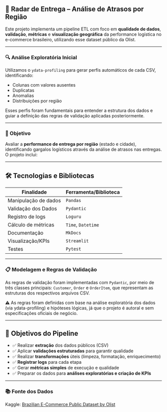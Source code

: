 ## 📍 Radar de Entrega – Análise de Atrasos por Região

Este projeto implementa um pipeline ETL com foco em **qualidade de dados**, **validação**, **métricas** e **visualização geográfica** da performance logística no e-commerce brasileiro, utilizando esse dataset público da Olist.

---

### 🔍 Análise Exploratória Inicial

Utilizamos o `ydata-profiling` para gerar perfis automáticos de cada CSV, identificando:
- Colunas com valores ausentes
- Duplicatas
- Anomalias
- Distribuições por região

Esses perfis foram fundamentais para entender a estrutura dos dados e guiar a definição das regras de validação aplicadas posteriormente.

---

### 🎯 Objetivo

Avaliar a **performance de entrega por região** (estado e cidade), identificando gargalos logísticos através da análise de atrasos nas entregas. O projeto inclui:

---

## 🛠️ Tecnologias e Bibliotecas

| Finalidade           | Ferramenta/Biblioteca     |
|----------------------|---------------------------|
| Manipulação de dados  | `Pandas`                  |
| Validação dos Dados   | `Pydantic`                |
| Registro de logs      | `Loguru`                  |
| Cálculo de métricas   | `Time`, `Datetime`        |
| Documentação          | `MkDocs`                  |
| Visualização/KPIs     | `Streamlit`               |
| Testes                | `Pytest`                  |

---

### 📋 Modelagem e Regras de Validação

As regras de validação foram implementadas com `Pydantic`, por meio de três classes principais:  `Customer`, `Order` e `OrderItem`, que representam as estruturas dos respectivos arquivos CSV.

⚠️ As regras foram definidas com base na análise exploratória dos dados (via ydata-profiling) e hipóteses lógicas, já que o projeto é autoral e sem especificações oficiais de negócio.

---

## 📌 Objetivos do Pipeline

- ✅ Realizar **extração** dos dados públicos (CSV)
- ✅ Aplicar **validações estruturadas** para garantir qualidade
- ✅ Realizar **transformações** úteis (limpeza, formatação, enriquecimento)
- ✅ **Registrar logs** para cada etapa
- ✅ Gerar **métricas simples** de execução e qualidade
- ✅ Preparar os dados para **análises exploratórias e criação de KPIs**

---

### 📚 Fonte dos Dados

Kaggle: [Brazilian E-Commerce Public Dataset by Olist](https://www.kaggle.com/datasets/olistbr/brazilian-ecommerce)
